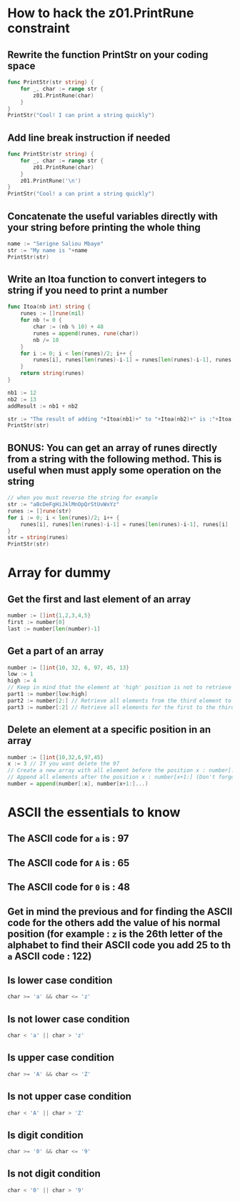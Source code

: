 #   How to hack the z01.PrintRune constraint

##  Rewrite the function PrintStr on your coding space
```go
func PrintStr(str string) {
	for _, char := range str {
		z01.PrintRune(char)
	}
}
PrintStr("Cool! I can print a string quickly")
```

##  Add line break instruction if needed
```go
func PrintStr(str string) {
	for _, char := range str {
		z01.PrintRune(char)
	}
    z01.PrintRune('\n')
}
PrintStr("Cool! a can print a string quickly")
```

##  Concatenate the useful variables directly with your string before printing the whole thing
```go
name := "Serigne Saliou Mbaye"
str := "My name is "+name
PrintStr(str)
```

<div class="page"></div>

##  Write an Itoa function to convert integers to string if you need to print a number
```go
func Itoa(nb int) string {
	runes := []rune(nil)
	for nb != 0 {
		char := (nb % 10) + 48
		runes = append(runes, rune(char))
		nb /= 10
	}
	for i := 0; i < len(runes)/2; i++ {
		runes[i], runes[len(runes)-i-1] = runes[len(runes)-i-1], runes[i]
	}
	return string(runes)
}

nb1 := 12
nb2 := 13
addResult := nb1 + nb2

str := "The result of adding "+Itoa(nb1)+" to "+Itoa(nb2)+" is :"+Itoa(addResult)
PrintStr(str)
```

##   BONUS: You can get an array of runes directly from a string with the following method. This is useful when must apply some operation on the string
```go
// when you must reverse the string for example
str := "aBcDeFgHiJklMnOpQrStUvWxYz"
runes := []rune(str)
for i := 0; i < len(runes)/2; i++ {
	runes[i], runes[len(runes)-i-1] = runes[len(runes)-i-1], runes[i]
}
str = string(runes)
PrintStr(str)
```

<div class="page"></div>

#   Array for dummy

##  Get the first and last element of an array
```go
number := []int{1,2,3,4,5}
first := number[0]
last := number[len(number)-1]
```

## Get a part of an array
```go
number := []int{10, 32, 6, 97, 45, 13}
low := 1
high := 4
// Keep in mind that the element at 'high' position is not to retrieve
part1 := number[low:high]
part2 := number[2:] // Retrieve all elements from the third element to the end
part3 := number[:2] // Retrieve all elements for the first to the third element (the third exclude)
```

## Delete an element at a specific position in an array
```go
number := []int{10,32,6,97,45}
x := 3 // If you want delete the 97
// Create a new array with all element before the position x : number[:x]
// Append all elements after the position x : number[x+1:] (Don't forgot the ...)
number = append(number[:x], number[x+1:]...)
```

#   ASCII the essentials to know

##	The ASCII code for `a` is : **97**

##	The ASCII code for `A` is : **65**

##	The ASCII code for `0` is : **48**

##	Get in mind the previous and for finding the ASCII code for the others add the value of his normal position (for example : `z` is the 26th letter of the alphabet to find their ASCII code you add 25 to th `a` ASCII code : **122**)

##  Is lower case condition
```go
char >= 'a' && char <= 'z'
```

##  Is not lower case condition
```go
char < 'a' || char > 'z'
```

##  Is upper case condition
```go
char >= 'A' && char <= 'Z'
```

##  Is not upper case condition
```go
char < 'A' || char > 'Z'
```

##  Is digit condition
```go
char >= '0' && char <= '9'
```

##  Is not digit condition
```go
char < '0' || char > '9'
```
